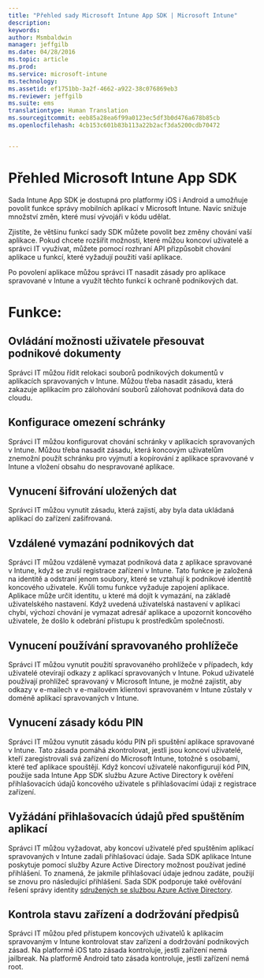 ```yaml
---
title: "Přehled sady Microsoft Intune App SDK | Microsoft Intune"
description: 
keywords: 
author: Msmbaldwin
manager: jeffgilb
ms.date: 04/28/2016
ms.topic: article
ms.prod: 
ms.service: microsoft-intune
ms.technology: 
ms.assetid: ef1751bb-3a2f-4662-a922-38c076869eb3
ms.reviewer: jeffgilb
ms.suite: ems
translationtype: Human Translation
ms.sourcegitcommit: eeb85a28ea6f99a0123ec5df3b0d476a678b85cb
ms.openlocfilehash: 4cb153c601b83b113a22b2acf3da5200cdb70472


---
```


# <a name="overview-of-the-microsoft-intune-app-sdk"></a>Přehled Microsoft Intune App SDK
Sada Intune App SDK je dostupná pro platformy iOS i Android a umožňuje povolit funkce správy mobilních aplikací v Microsoft Intune. Navíc snižuje množství změn, které musí vývojáři v kódu udělat.

Zjistíte, že většinu funkcí sady SDK můžete povolit bez změny chování vaší aplikace.  Pokud chcete rozšířit možnosti, které můžou koncoví uživatelé a správci IT využívat, můžete pomocí rozhraní API přizpůsobit chování aplikace u funkcí, které vyžadují použití vaší aplikace.

Po povolení aplikace můžou správci IT nasadit zásady pro aplikace spravované v Intune a využít těchto funkcí k ochraně podnikových dat.

# <a name="features"></a>Funkce:
## <a name="control-users-ability-to-move-corporate-documents"></a>Ovládání možnosti uživatele přesouvat podnikové dokumenty
Správci IT můžou řídit relokaci souborů podnikových dokumentů v aplikacích spravovaných v Intune. Můžou třeba nasadit zásadu, která zakazuje aplikacím pro zálohování souborů zálohovat podniková data do cloudu.  

## <a name="configure-clipboard-restrictions"></a>Konfigurace omezení schránky
Správci IT můžou konfigurovat chování schránky v aplikacích spravovaných v Intune. Můžou třeba nasadit zásadu, která koncovým uživatelům znemožní použít schránku pro vyjmutí a kopírování z aplikace spravované v Intune a vložení obsahu do nespravované aplikace.

## <a name="enforce-encryption-on-saved-data"></a>Vynucení šifrování uložených dat
Správci IT můžou vynutit zásadu, která zajistí, aby byla data ukládaná aplikací do zařízení zašifrovaná.

## <a name="remotely-wipe-corporate-data"></a>Vzdálené vymazání podnikových dat
Správci IT můžou vzdáleně vymazat podniková data z aplikace spravované v Intune, když se zruší registrace zařízení v Intune. Tato funkce je založená na identitě a odstraní jenom soubory, které se vztahují k podnikové identitě koncového uživatele. Kvůli tomu funkce vyžaduje zapojení aplikace. Aplikace může určit identitu, u které má dojít k vymazání, na základě uživatelského nastavení. Když uvedená uživatelská nastavení v aplikaci chybí, výchozí chování je vymazat adresář aplikace a upozornit koncového uživatele, že došlo k odebrání přístupu k prostředkům společnosti.

## <a name="enforce-the-use-of-a-managed-browser"></a>Vynucení používání spravovaného prohlížeče
Správci IT můžou vynutit použití spravovaného prohlížeče v případech, kdy uživatelé otevírají odkazy z aplikací spravovaných v Intune. Pokud uživatelé používají prohlížeč spravovaný v Microsoft Intune, je možné zajistit, aby odkazy v e-mailech v e-mailovém klientovi spravovaném v Intune zůstaly v doméně aplikací spravovaných v Intune.

## <a name="enforce-a-pin-policy"></a>Vynucení zásady kódu PIN
Správci IT můžou vynutit zásadu kódu PIN při spuštění aplikace spravované v Intune. Tato zásada pomáhá zkontrolovat, jestli jsou koncoví uživatelé, kteří zaregistrovali svá zařízení do Microsoft Intune, totožné s osobami, které teď aplikace spouštějí. Když koncoví uživatelé nakonfigurují kód PIN, použije sada Intune App SDK službu Azure Active Directory k ověření přihlašovacích údajů koncového uživatele s přihlašovacími údaji z registrace zařízení.

## <a name="require-users-to-enter-credentials-before-they-can-start-apps"></a>Vyžádání přihlašovacích údajů před spuštěním aplikací
Správci IT můžou vyžadovat, aby koncoví uživatelé před spuštěním aplikací spravovaných v Intune zadali přihlašovací údaje. Sada SDK aplikace Intune poskytuje pomocí služby Azure Active Directory možnost používat jediné přihlášení. To znamená, že jakmile přihlašovací údaje jednou zadáte, použijí se znovu pro následující přihlášení. Sada SDK podporuje také ověřování řešení správy identity [sdružených se službou Azure Active Directory](/active-directory/active-directory-aadconnect-federation-compatibility).

## <a name="check-device-health-and-compliance"></a>Kontrola stavu zařízení a dodržování předpisů
Správci IT můžou před přístupem koncových uživatelů k aplikacím spravovaným v Intune kontrolovat stav zařízení a dodržování podnikových zásad. Na platformě iOS tato zásada kontroluje, jestli zařízení nemá jailbreak. Na platformě Android tato zásada kontroluje, jestli zařízení nemá root.  



<!--HONumber=Nov16_HO5-->


